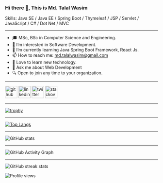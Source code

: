 
<!--- user name [@mdtalalwasim]
mdtalalwasim/mdtalalwasim is a ✨ special ✨ repository because its `README.md` (this file) appears on your GitHub profile.
You can click the Preview link to take a look at your changes.
--->



### Hi there 👋, This is Md. Talal Wasim

Skills: Java SE / Java EE / Spring Boot / Thymeleaf / JSP / Servlet / JavaScript / C# / Dot Net / MVC

<hr>

- 🎓 MSc, BSc in Computer Science and Engineering.
- 👀 I’m interested in Software Development.
- 🌱 I’m currently learning Java Spring Boot Framework, React Js.
- 📫 How to reach me: md.talalwasim@gmail.com
- 💞️ Love to learn new technology.
- 💬 Ask me about Web Development 
- 🔍 Open to join any time to your organization.
<!-- - 👉 LinkedIn Profile: https://bd.linkedin.com/in/mdtalalwasim -->

<hr>

[<img src='https://cdn.jsdelivr.net/npm/simple-icons@3.0.1/icons/github.svg' alt='github' height='40'>](https://github.com/mdtalalwasim)  [<img src='https://cdn.jsdelivr.net/npm/simple-icons@3.0.1/icons/linkedin.svg' alt='linkedin' height='40'>](https://www.linkedin.com/in/mdtalalwasim/)  [<img src='https://cdn.jsdelivr.net/npm/simple-icons@3.0.1/icons/twitter.svg' alt='twitter' height='40'>](https://twitter.com/WasimLucky7)  [<img src='https://cdn.jsdelivr.net/npm/simple-icons@3.0.1/icons/stackoverflow.svg' alt='stackoverflow' height='40'>](https://stackoverflow.com/users/16860521/md-talal-wasim)  

<hr>

[![trophy](https://github-profile-trophy.vercel.app/?username=mdtalalwasim)](https://github.com/ryo-ma/github-profile-trophy)

<hr>

[![Top Langs](https://github-readme-stats.vercel.app/api/top-langs/?username=mdtalalwasim)](https://github.com/anuraghazra/github-readme-stats)

<hr>

![GitHub stats](https://github-readme-stats.vercel.app/api?username=mdtalalwasim&show_icons=true)

<hr>

![GitHub Activity Graph](https://activity-graph.herokuapp.com/graph?username=mdtalalwasim)  

<hr>
<!--![GitHub metrics](https://metrics.lecoq.io/mdtalalwasim)-->

![GitHub streak stats](https://streak-stats.demolab.com/?user=mdtalalwasim)  

![Profile views](https://gpvc.arturio.dev/mdtalalwasim)  

